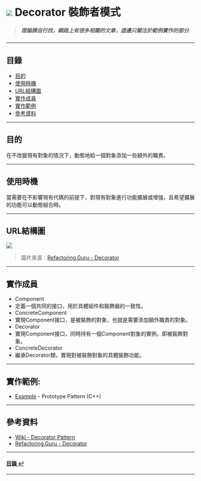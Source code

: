 # ![](https://drive.google.com/uc?id=10INx5_pkhMcYRdx_OO4rXNXxcsvPtBYq) Decorator 裝飾者模式
> ##### 理論請自行找，網路上有很多相關的文章，這邊只關注於範例實作的部分.

---

<!--ts-->
## 目錄
* [目的](#目的)
* [使用時機](#使用時機)
* [URL結構圖](#url結構圖)
* [實作成員](#實作成員)
* [實作範例](#實作範例)
* [參考資料](#參考資料)
<!--te-->

---

## 目的
在不改變現有對象的情況下，動態地給一個對象添加一些額外的職責。

---

## 使用時機
當需要在不影響現有代碼的前提下，對現有對象進行功能擴展或增強，且希望擴展的功能可以動態組合時。

---

## URL結構圖
![](https://drive.google.com/uc?id=1K21D11UZT6zUBPOVl1rfv3rRDzLZOvHJ)
> 圖片來源：[Refactoring.Guru - Decorator](https://refactoring.guru/design-patterns/decorator) 

---

## 實作成員
* Component
 * 定義一個共同的接口，用於具體組件和裝飾器的一致性。
* ConcreteComponent
 * 實現Component接口，是被裝飾的對象，也就是需要添加額外職責的對象。
* Decorator
 * 實現Component接口，同時持有一個Component對象的實例，即被裝飾對象。
* ConcreteDecorator
 * 繼承Decorator類，實現對被裝飾對象的具體裝飾功能。

---

## 實作範例:
- [Example](https://github.com/RC-Dev-Tech/design-pattern-decorator/blob/main/C%2B%2B/main.cpp) - Prototype Pattern (C++)

---

## 參考資料
* [Wiki - Decorator Pattern](https://en.wikipedia.org/wiki/Decorator_pattern) <br>
* [Refactoring.Guru - Decorator](https://refactoring.guru/design-patterns/decorator) <br>

---

<!--ts-->
#### [目錄 ↩](#目錄)
<!--te-->
---
